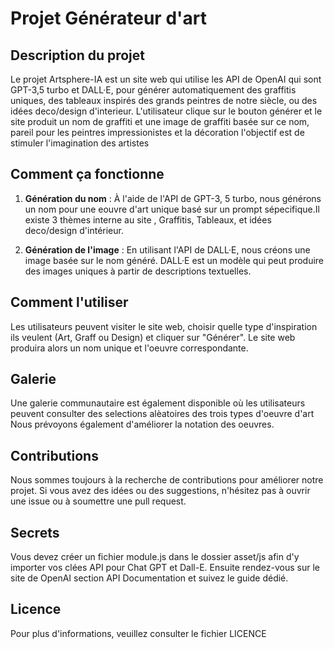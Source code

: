 # Projet Générateur d'art


## Description du projet

Le projet Artsphere-IA est un site web qui utilise les API de OpenAI qui sont GPT-3,5 turbo et DALL·E, pour générer automatiquement des graffitis uniques, des tableaux inspirés des grands peintres de notre siècle, ou des idées deco/design d'interieur. L'utilisateur clique sur le bouton générer et le site produit un nom de graffiti et une image de graffiti basée sur ce nom, pareil pour les peintres impressionistes et la décoration
l'objectif est de stimuler l'imagination des artistes
## Comment ça fonctionne

1. **Génération du nom** : À l'aide de l'API de GPT-3, 5 turbo, nous générons un nom pour une eouvre d'art unique basé sur un prompt sépecifique.Il existe 3 thèmes interne au site , Graffitis, Tableaux, et idées deco/design d'intérieur.

2. **Génération de l'image** : En utilisant l'API de DALL·E, nous créons une image basée sur le nom généré. DALL·E est un modèle qui peut produire des images uniques à partir de descriptions textuelles.

## Comment l'utiliser

Les utilisateurs peuvent visiter le site web, choisir quelle type d'inspiration ils veulent (Art, Graff ou Design) et cliquer sur "Générer". Le site web produira alors un nom unique et l'oeuvre correspondante.

## Galerie

 Une galerie communautaire est également disponible où les utilisateurs peuvent consulter des selections alèatoires des trois types d'oeuvre d'art Nous prévoyons également d'améliorer la notation des oeuvres.

## Contributions

Nous sommes toujours à la recherche de contributions pour améliorer notre projet. Si vous avez des idées ou des suggestions, n'hésitez pas à ouvrir une issue ou à soumettre une pull request.


## Secrets

Vous devez créer un fichier module.js dans le dossier asset/js afin d'y importer vos clées API pour Chat GPT et Dall-E.
Ensuite rendez-vous sur le site de OpenAI section API Documentation et suivez le guide dédié.
## Licence

Pour plus d'informations, veuillez consulter le fichier LICENCE
